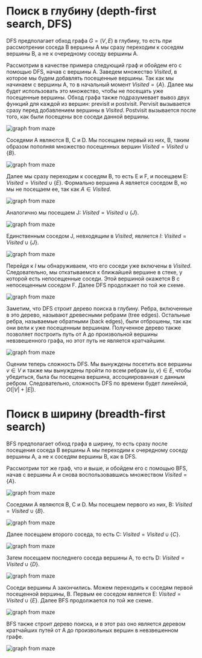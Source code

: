 # Поиск в глубину (depth-first search, DFS)

DFS предполагает обход графа $G = (V, E)$ в глубину, то есть при рассмотрении соседа B вершины A мы сразу переходим к соседям вершины B, а не к очередному соседу вершины A.

Рассмотрим в качестве примера следующий граф и обойдем его с помощью DFS, начав с вершины A. Заведем множество $Visited$, в которое мы будем добавлять посещенные вершины. Так как мы начинаем с вершины A, то в начальный момент $Visited = \{A\}$. Далее мы будет использовать это множество, чтобы не посещать уже посещенные вершины. Обход графа также подразумевает вывоз двух функций для каждой из вершин: previsit и postvisit. Pervisit вызывается сразу перед добавлением вершины в $Visited$. Postvisit вызывается после того, как были посещены все соседи данной вершины.

![graph from maze](images/graph_from_maze_dfs_1.svg)

Соседями A являются B, C и D. Мы посещаем первый из них, B, таким образом пополняя множество посещенных вершин $Visited = Visited \cup \{B\}$.

![graph from maze](images/graph_from_maze_dfs_2.svg)

Далее мы сразу переходим к соседям B, то есть E и F, и посещаем E: $Visited = Visited \cup \{E\}$. Формально вершина A является соседом B, но мы не посещаем ее, так как $A \in Visited$. 

![graph from maze](images/graph_from_maze_dfs_3.svg)

Аналогично мы посещаем J: $Visited = Visited \cup \{J\}$.

![graph from maze](images/graph_from_maze_dfs_4.svg)

Единственным соседом J, невходящим в $Visited$, является $I$: $Visited = Visited \cup \{J\}$.  

![graph from maze](images/graph_from_maze_dfs_5.svg)

Перейдя к $I$ мы обнаруживаем, что его соседи уже включены в $Visited$. Следовательно, мы откатываемся к ближайшей вершине в стеке, у которой есть непосещенные соседи. Этой вершиной окажется B с непосещенным соседом F. Далее DFS продолжает по той же схеме.

![graph from maze](images/graph_from_maze_dfs_6.svg)

Заметим, что DFS строит дерево поиска в глубину. Ребра, включенные в это дерево, называют древесными ребрами (tree edges). Остальные ребра, называемые обратными (back edges), были отброшены, так как они вели к уже посещенным вершинам. Полученное дерево также позволяет построить путь от A до произвольной вершины невзвешенного графа, но этот путь не является кратчайшим.  

![graph from maze](images/graph_from_maze_dfs_tree.svg)

Оценим теперь сложность DFS. Мы вынуждены посетить все вершины $v \in V$ и также мы вынуждены пройти по всем ребрам $(u, v) \in E$, чтобы убедиться, была бы посещена вершина, ассоциированная с данным ребром. Следовательно, сложность DFS по времени будет линейной, $O(|V| + |E|)$. 

# Поиск в ширину (breadth-first search)

BFS предполагает обход графа в ширину, то есть сразу после посещения соседа B вершины A мы переходим к очередному соседу вершины A, а не к соседям вершины B, как в DFS.

Рассмотрим тот же граф, что и выше, и обойдем его с помощью BFS, начав с вершины A и снова воспользовавшись множеством $Visited = \{A\}$.

![graph from maze](images/graph_from_maze_bfs_1.svg)

Соседями A являются B, C и D. Мы посещаем первого из них, B: $Visited = Visited \cup \{B\}$.

![graph from maze](images/graph_from_maze_bfs_2.svg)

Далее посещаем второго соседа, то есть C: $Visited = Visited \cup \{С\}$.

![graph from maze](images/graph_from_maze_bfs_3.svg)

Затем посещаем последнего соседа вершины A, то есть D: $Visited = Visited \cup \{D\}$. 

![graph from maze](images/graph_from_maze_bfs_4.svg)

Соседи вершины A закончились. Можем переходить к соседям первой посещенной вершины, B. Первым ее соседом является E: $Visited = Visited \cup \{E\}$. Далее BFS продолжается по той же схеме.

![graph from maze](images/graph_from_maze_bfs_5.svg)

BFS также строит дерево поиска, и в этот раз оно является деревом кратчайших путей от A до произвольных вершин в невзвешенном графе.

![graph from maze](images/graph_from_maze_bfs_tree.svg)

